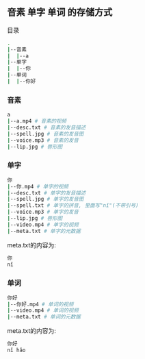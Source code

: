 ## 音素 单字 单词 的存储方式
目录
```bash
.
|--音素
|  |--a
|--单字
|  |--你
|--单词
|  |--你好
```
### 音素
```bash
a
|--a.mp4 # 音素的视频
|--desc.txt # 音素的发音描述
|--spell.jpg # 音素的发音图
|--voice.mp3 # 音素的发音
|--lip.jpg # 唇形图
```

### 单字
```bash
你
|--你.mp4 # 单字的视频
|--desc.txt # 单字的发音描述
|--spell.jpg # 单字的发音图
|--spell.txt # 单字的拼音, 里面写"nǐ"(不带引号)
|--voice.mp3 # 单字的发音
|--lip.jpg # 唇形图
|--video.mp4 # 单字的视频
|--meta.txt # 单字的元数据
```
meta.txt的内容为:
```bash
你
nǐ
```

### 单词
```bash
你好
|--你好.mp4 # 单词的视频
|--video.mp4 # 单词的视频
|--meta.txt # 单词的元数据
```
meta.txt的内容为:
```bash
你好
nǐ hǎo
```
